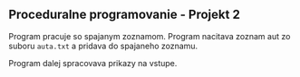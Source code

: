## Proceduralne programovanie - Projekt 2

Program pracuje so spajanym zoznamom.
Program nacitava zoznam aut zo suboru `auta.txt` a pridava do spajaneho zoznamu.

Program dalej spracovava prikazy na vstupe.